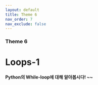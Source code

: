 ```yaml
---
layout: default
title: Theme 6
nav_order: 7
nav_exclude: false
---
```

### Theme 6
# Loops-1
#### Python의 While-loop에 대해 알아봅시다! ~~